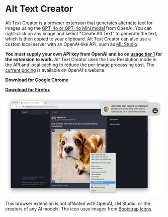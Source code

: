 # Alt Text Creator

Alt Text Creator is a browser extension that generates [alternate text](https://en.wikipedia.org/wiki/Alt_attribute) for images using the [GPT-4o or GPT-4o Mini model](https://platform.openai.com/docs/guides/vision) from OpenAI. You can right-click on any image and select "Create Alt Text" to generate the text, which is then copied to your clipboard. Alt Text Creator can also use a custom local server with an OpenAI-like API, such as [ML Studio](https://lmstudio.ai/).

**You must supply your own API key from OpenAI and be on [usage tier 1](https://help.openai.com/en/articles/7102672-how-can-i-access-gpt-4-gpt-4-turbo-gpt-4o-and-gpt-4o-mini#:~:text=usage%20tier%201) for the extension to work.** Alt Text Creator uses the Low Resolution mode in the API and local caching to reduce the per-image processing cost. The [current pricing](https://openai.com/pricing#:~:text=Vision%20pricing%20calculator) is available on OpenAI's website.

[**Download for Google Chrome**](https://chromewebstore.google.com/detail/alt-text-creator-with-gpt/nlahkceofkdggfgfpheakpaphdfplaio)

[**Download for Firefox**](https://addons.mozilla.org/en-US/firefox/addon/alt-text-creator/)

![Alt Text Creator screenshot showing right-click menu option and notification.](screen.png)

This browser extension is not affiliated with OpenAI, LM Studio, or the creators of any AI models. The icon uses images from [Bootstrap Icons](https://icons.getbootstrap.com/).
